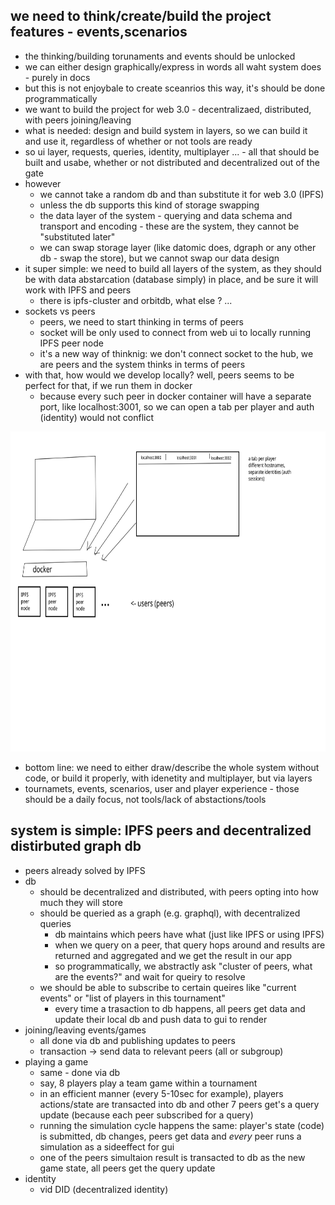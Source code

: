 ## we need to think/create/build the project features - events,scenarios

- the thinking/building torunaments and events should be unlocked
- we can either design graphically/express in words all waht system does - purely in docs
- but this is not enjoybale to create sceanrios this way, it's should be done programmatically
- we want to build the project for web 3.0 - decentralizaed, distributed, with peers joining/leaving
- what is needed: design and build system in layers, so we can build it and use it, regardless of whether or not tools are ready
- so ui layer, requests, queries, identity, multiplayer ... - all that should be built and usabe, whether or not distributed and decentralized out of the gate
- however
    - we cannot take a random db and than substitute it for web 3.0 (IPFS)
    - unless the db supports this kind of storage swapping
    - the data layer of the system - querying and data schema and transport and encoding - these are the system, they cannot be "substituted later"
    - we can swap storage layer (like datomic does, dgraph or any other db - swap the store), but we cannot swap our data design
- it super simple: we need to build all layers of the system, as they should be with data abstarcation (database simply) in place, and be sure it will work with IPFS and peers
    - there is ipfs-cluster and orbitdb, what else ? ... 
- sockets vs peers
    - peers, we need to start thinking in terms of peers
    - socket will be only used to connect from web ui to locally running IPFS peer node
    - it's a new way of thinknig: we don't connect socket to the hub, we are peers and the system thinks in terms of peers
- with that, how would we develop locally? well, peers seems to be perfect for that, if we run them in docker
    - because every such peer in docker container will have a separate port, like localhost:3001, so we can open a tab per player and auth (identity) would not conflict

<img  height="512px" src="./svg/2020-10-14-ipfs-peers-in-docker.svg"></img>

- bottom line: we need to either draw/describe the whole system without code, or build it properly, with idenetity and multiplayer, but via layers
- tournamets, events, scenarios, user and player experience - those should be a daily focus, not tools/lack of abstactions/tools 

## system is simple: IPFS peers and decentralized distirbuted graph db  

- peers already solved by IPFS
- db
    - should be decentralized and distributed, with peers opting into how much they will store
    - should be queried as a graph (e.g. graphql), with decentralized queries
        - db maintains which peers have what (just like IPFS or using IPFS)
        - when we query on a peer, that query hops around and results are returned and aggregated and we get the result in our app
        - so programmatically, we abstractly ask "cluster of peers, what are the events?" and wait for queiry to resolve
    - we should be able to subscribe to certain queires like "current events" or "list of players in this tournament"
        - every time a trasaction to db happens, all peers get data and update their local db and push data to gui to render
- joining/leaving events/games
    - all done via db and publishing updates to peers
    - transaction -> send data to relevant peers (all or subgroup)
- playing a game
    - same - done via db
    - say, 8 players play a team game within a tournament
    - in an efficient manner (every 5-10sec for example), players actions/state are transacted into db and other 7 peers get's a query update (because each peer subscribed for a query)
    - running the simulation cycle happens the same: player's state (code) is submitted, db changes, peers get data and *every* peer runs a simulation as a sideeffect for gui
    - one of the peers simultaion result is transacted to db as the new game state, all peers get the query update
- identity
    - vid DID (decentralized identity)
